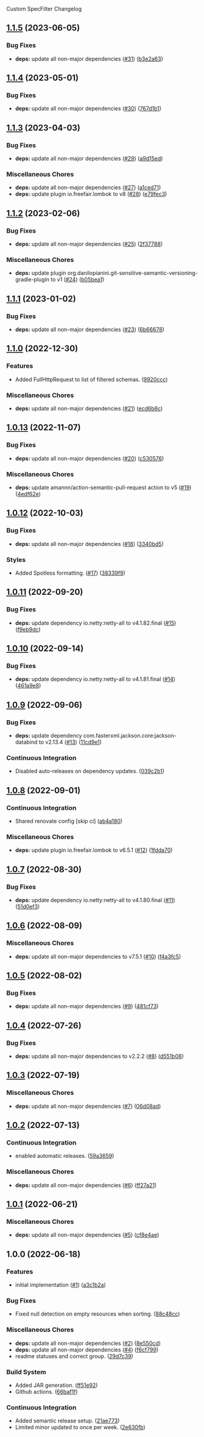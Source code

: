 Custom SpecFilter Changelog

## [1.1.5](https://github.com/autonomouslogic/custom-spec-filter/compare/1.1.4...1.1.5) (2023-06-05)


### Bug Fixes

* **deps:** update all non-major dependencies ([#31](https://github.com/autonomouslogic/custom-spec-filter/issues/31)) ([b3e2a63](https://github.com/autonomouslogic/custom-spec-filter/commit/b3e2a6385e1ca44a6aa6e9439c801bb72e750134))

## [1.1.4](https://github.com/autonomouslogic/custom-spec-filter/compare/1.1.3...1.1.4) (2023-05-01)


### Bug Fixes

* **deps:** update all non-major dependencies ([#30](https://github.com/autonomouslogic/custom-spec-filter/issues/30)) ([767d1b1](https://github.com/autonomouslogic/custom-spec-filter/commit/767d1b1de86025835b4687e84064020683898426))

## [1.1.3](https://github.com/autonomouslogic/custom-spec-filter/compare/1.1.2...1.1.3) (2023-04-03)


### Bug Fixes

* **deps:** update all non-major dependencies ([#29](https://github.com/autonomouslogic/custom-spec-filter/issues/29)) ([a9d15ed](https://github.com/autonomouslogic/custom-spec-filter/commit/a9d15eda102dd91cd5c1a4761be2600cba58c103))


### Miscellaneous Chores

* **deps:** update all non-major dependencies ([#27](https://github.com/autonomouslogic/custom-spec-filter/issues/27)) ([a1ced71](https://github.com/autonomouslogic/custom-spec-filter/commit/a1ced71023d6860fa8ebf5e8a2d41d5e792ba1d9))
* **deps:** update plugin io.freefair.lombok to v8 ([#28](https://github.com/autonomouslogic/custom-spec-filter/issues/28)) ([e79fec3](https://github.com/autonomouslogic/custom-spec-filter/commit/e79fec37562e39f4c9e1df2c8023eca7cbbc9147))

## [1.1.2](https://github.com/autonomouslogic/custom-spec-filter/compare/1.1.1...1.1.2) (2023-02-06)


### Bug Fixes

* **deps:** update all non-major dependencies ([#25](https://github.com/autonomouslogic/custom-spec-filter/issues/25)) ([2f37788](https://github.com/autonomouslogic/custom-spec-filter/commit/2f37788f06d62fc1b54c98e2b23e15de25032ced))


### Miscellaneous Chores

* **deps:** update plugin org.danilopianini.git-sensitive-semantic-versioning-gradle-plugin to v1 ([#24](https://github.com/autonomouslogic/custom-spec-filter/issues/24)) ([b05bea1](https://github.com/autonomouslogic/custom-spec-filter/commit/b05bea1c4c515ba34ab69c7cb6304a0d15186d33))

## [1.1.1](https://github.com/autonomouslogic/custom-spec-filter/compare/1.1.0...1.1.1) (2023-01-02)


### Bug Fixes

* **deps:** update all non-major dependencies ([#23](https://github.com/autonomouslogic/custom-spec-filter/issues/23)) ([6b66678](https://github.com/autonomouslogic/custom-spec-filter/commit/6b6667873ad79ce22f40ad6aa7a9f3515eed3438))

## [1.1.0](https://github.com/autonomouslogic/custom-spec-filter/compare/1.0.13...1.1.0) (2022-12-30)


### Features

* Added FullHttpRequest to list of filtered schemas. ([9920ccc](https://github.com/autonomouslogic/custom-spec-filter/commit/9920ccc1bf0f8e61ce408d05244f46d1222ac36a))


### Miscellaneous Chores

* **deps:** update all non-major dependencies ([#21](https://github.com/autonomouslogic/custom-spec-filter/issues/21)) ([ecd6b6c](https://github.com/autonomouslogic/custom-spec-filter/commit/ecd6b6c8d7992a15e9190bf78733b5b1a14d1fc9))

## [1.0.13](https://github.com/autonomouslogic/custom-spec-filter/compare/1.0.12...1.0.13) (2022-11-07)


### Bug Fixes

* **deps:** update all non-major dependencies ([#20](https://github.com/autonomouslogic/custom-spec-filter/issues/20)) ([c530576](https://github.com/autonomouslogic/custom-spec-filter/commit/c53057675aa8039345118aad864b4b1241cc5e49))


### Miscellaneous Chores

* **deps:** update amannn/action-semantic-pull-request action to v5 ([#19](https://github.com/autonomouslogic/custom-spec-filter/issues/19)) ([4edf62e](https://github.com/autonomouslogic/custom-spec-filter/commit/4edf62e8a9b289e3d5ad34519083c64809dceded))

## [1.0.12](https://github.com/autonomouslogic/custom-spec-filter/compare/1.0.11...1.0.12) (2022-10-03)


### Bug Fixes

* **deps:** update all non-major dependencies ([#18](https://github.com/autonomouslogic/custom-spec-filter/issues/18)) ([3340bd5](https://github.com/autonomouslogic/custom-spec-filter/commit/3340bd590228041eb22c78dd65799720bc6cd9cb))


### Styles

* Added Spotless formatting. ([#17](https://github.com/autonomouslogic/custom-spec-filter/issues/17)) ([38339f9](https://github.com/autonomouslogic/custom-spec-filter/commit/38339f95c400f8df9887546f7c70126c39638121))

## [1.0.11](https://github.com/autonomouslogic/custom-spec-filter/compare/1.0.10...1.0.11) (2022-09-20)


### Bug Fixes

* **deps:** update dependency io.netty:netty-all to v4.1.82.final ([#15](https://github.com/autonomouslogic/custom-spec-filter/issues/15)) ([f9eb9dc](https://github.com/autonomouslogic/custom-spec-filter/commit/f9eb9dcb761a57923a77fe6804db66b5a88ecfa3))

## [1.0.10](https://github.com/autonomouslogic/custom-spec-filter/compare/1.0.9...1.0.10) (2022-09-14)


### Bug Fixes

* **deps:** update dependency io.netty:netty-all to v4.1.81.final ([#14](https://github.com/autonomouslogic/custom-spec-filter/issues/14)) ([461a9e8](https://github.com/autonomouslogic/custom-spec-filter/commit/461a9e8d0a6dbc42b3e69c61df5f63cf64ab3f8f))

## [1.0.9](https://github.com/autonomouslogic/custom-spec-filter/compare/1.0.8...1.0.9) (2022-09-06)


### Bug Fixes

* **deps:** update dependency com.fasterxml.jackson.core:jackson-databind to v2.13.4 ([#13](https://github.com/autonomouslogic/custom-spec-filter/issues/13)) ([11cd9e1](https://github.com/autonomouslogic/custom-spec-filter/commit/11cd9e125f5098ad0581f416d70f2a8c958a87de))


### Continuous Integration

* Disabled auto-releases on dependency updates. ([039c2b1](https://github.com/autonomouslogic/custom-spec-filter/commit/039c2b1d5268e8985d2bf18b00a4dbc75412e9e0))

## [1.0.8](https://github.com/autonomouslogic/custom-spec-filter/compare/1.0.7...1.0.8) (2022-09-01)


### Continuous Integration

* Shared renovate config [skip ci] ([ab4a180](https://github.com/autonomouslogic/custom-spec-filter/commit/ab4a18063654b8e207c7d8bf64f2ca74f9b53142))


### Miscellaneous Chores

* **deps:** update plugin io.freefair.lombok to v6.5.1 ([#12](https://github.com/autonomouslogic/custom-spec-filter/issues/12)) ([1fdda70](https://github.com/autonomouslogic/custom-spec-filter/commit/1fdda70223c110b68ad4cc4980e2e6af810c07fe))

## [1.0.7](https://github.com/autonomouslogic/custom-spec-filter/compare/1.0.6...1.0.7) (2022-08-30)


### Bug Fixes

* **deps:** update dependency io.netty:netty-all to v4.1.80.final ([#11](https://github.com/autonomouslogic/custom-spec-filter/issues/11)) ([51d0ef3](https://github.com/autonomouslogic/custom-spec-filter/commit/51d0ef36c264c45aa56b01171c6babc56d76d12d))

## [1.0.6](https://github.com/autonomouslogic/custom-spec-filter/compare/1.0.5...1.0.6) (2022-08-09)


### Miscellaneous Chores

* **deps:** update all non-major dependencies to v7.5.1 ([#10](https://github.com/autonomouslogic/custom-spec-filter/issues/10)) ([f4a3fc5](https://github.com/autonomouslogic/custom-spec-filter/commit/f4a3fc55ba321a77ddf5d868fb6811a61cd536aa))

## [1.0.5](https://github.com/autonomouslogic/custom-spec-filter/compare/1.0.4...1.0.5) (2022-08-02)


### Bug Fixes

* **deps:** update all non-major dependencies ([#9](https://github.com/autonomouslogic/custom-spec-filter/issues/9)) ([481cf73](https://github.com/autonomouslogic/custom-spec-filter/commit/481cf730798ebb3a100cddc5e36faef5dd8279ba))

## [1.0.4](https://github.com/autonomouslogic/custom-spec-filter/compare/1.0.3...1.0.4) (2022-07-26)


### Bug Fixes

* **deps:** update all non-major dependencies to v2.2.2 ([#8](https://github.com/autonomouslogic/custom-spec-filter/issues/8)) ([d551b08](https://github.com/autonomouslogic/custom-spec-filter/commit/d551b08aeef8bc09523306028e0fbe30131452a7))

## [1.0.3](https://github.com/autonomouslogic/custom-spec-filter/compare/1.0.2...1.0.3) (2022-07-19)


### Miscellaneous Chores

* **deps:** update all non-major dependencies ([#7](https://github.com/autonomouslogic/custom-spec-filter/issues/7)) ([06d08ad](https://github.com/autonomouslogic/custom-spec-filter/commit/06d08add4ab13544a9d8383d654ab5e73d760984))

## [1.0.2](https://github.com/autonomouslogic/custom-spec-filter/compare/1.0.1...1.0.2) (2022-07-13)


### Continuous Integration

* enabled automatic releases. ([59a3659](https://github.com/autonomouslogic/custom-spec-filter/commit/59a3659c0e6433466091b67a2e5962881368d10e))


### Miscellaneous Chores

* **deps:** update all non-major dependencies ([#6](https://github.com/autonomouslogic/custom-spec-filter/issues/6)) ([ff27a21](https://github.com/autonomouslogic/custom-spec-filter/commit/ff27a216dc7170cdc55a7783ef0c6eb5a5793c5e))

## [1.0.1](https://github.com/autonomouslogic/custom-spec-filter/compare/1.0.0...1.0.1) (2022-06-21)


### Miscellaneous Chores

* **deps:** update all non-major dependencies ([#5](https://github.com/autonomouslogic/custom-spec-filter/issues/5)) ([cf8e4ae](https://github.com/autonomouslogic/custom-spec-filter/commit/cf8e4ae72a717f291f4e1c44880fd6c4de8180b4))

## 1.0.0 (2022-06-18)


### Features

* initial implementation ([#1](https://github.com/autonomouslogic/custom-spec-filter/issues/1)) ([a3c1b2a](https://github.com/autonomouslogic/custom-spec-filter/commit/a3c1b2a1f44cd55d2d440daf0498613c0aca5853))


### Bug Fixes

* Fixed null detection on empty resources when sorting. ([88c48cc](https://github.com/autonomouslogic/custom-spec-filter/commit/88c48cc9dbe8e71630a291e742d29f359009c726))


### Miscellaneous Chores

* **deps:** update all non-major dependencies ([#2](https://github.com/autonomouslogic/custom-spec-filter/issues/2)) ([8e550cd](https://github.com/autonomouslogic/custom-spec-filter/commit/8e550cd5f92e39d82008e0cb0b94a3a7036153f4))
* **deps:** update all non-major dependencies ([#4](https://github.com/autonomouslogic/custom-spec-filter/issues/4)) ([f6cf799](https://github.com/autonomouslogic/custom-spec-filter/commit/f6cf7996765c438826f459399f182b844091367e))
* readme statuses and correct group. ([29d7c39](https://github.com/autonomouslogic/custom-spec-filter/commit/29d7c390c8f30a25290bed3e8fdb005ebab7da90))


### Build System

* Added JAR generation. ([ff51e92](https://github.com/autonomouslogic/custom-spec-filter/commit/ff51e92e773a269813a1dc764d18b7903e0f2374))
* Github actions. ([66baf1f](https://github.com/autonomouslogic/custom-spec-filter/commit/66baf1fd0c0a1713f56f9ab0390a07bc0de16cd2))


### Continuous Integration

* Added semantic release setup. ([21ae773](https://github.com/autonomouslogic/custom-spec-filter/commit/21ae773b227877c0eae14f5d50c2d5cb200d087b))
* Limited minor updated to once per week. ([2e630fb](https://github.com/autonomouslogic/custom-spec-filter/commit/2e630fb4676f50a4749c424400165539659d7ab5))
